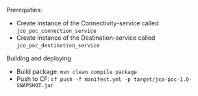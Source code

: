 Prerequities:
* Create instance of the Connectivity-service called `jco_poc_connection_service`
* Create instance of the Destination-service called `jco_poc_destination_service`

Building and deploying
* Build package: `mvn clean compile package`
* Push to CF: `cf push -f manifest.yml -p target/jco-poc-1.0-SNAPSHOT.jar`
